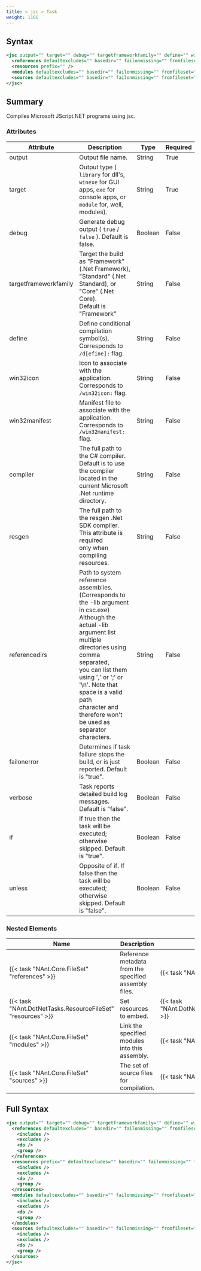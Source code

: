 ```yaml
---
title: < jsc > Task
weight: 1166
---
```

## Syntax
```xml
<jsc output="" target="" debug="" targetframeworkfamily="" define="" win32icon="" win32manifest="" compiler="" resgen="" referencedirs="">
  <references defaultexcludes="" basedir="" failonmissing="" fromfileset="" sort="" />
  <resources prefix="" />
  <modules defaultexcludes="" basedir="" failonmissing="" fromfileset="" sort="" />
  <sources defaultexcludes="" basedir="" failonmissing="" fromfileset="" sort="" />
</jsc>
```
## Summary ##
Compiles Microsoft JScript.NET programs using jsc.


### Attributes
| Attribute | Description | Type | Required |
| --------- | ----------- | ---- | -------- |
| output | Output file name. | String | True |
| target | Output type ( `library`  for dll&#39;s,  `winexe`  for GUI apps,  `exe`  for console apps, or  `module`  for, well, modules). | String | True |
| debug | Generate debug output ( `true` / `false` ). Default is false. | Boolean | False |
| targetframeworkfamily | Target the build as &quot;Framework&quot; (.Net Framework), &quot;Standard&quot; (.Net Standard), or &quot;Core&quot; (.Net Core).<br>Default is &quot;Framework&quot; | String | False |
| define | Define conditional compilation symbol(s). Corresponds to  `/d[efine]:`  flag. | String | False |
| win32icon | Icon to associate with the application. Corresponds to  `/win32icon:`  flag. | String | False |
| win32manifest | Manifest file to associate with the application. Corresponds to  `/win32manifest:`  flag. | String | False |
| compiler | The full path to the C# compiler.<br>Default is to use the compiler located in the current Microsoft .Net runtime directory. | String | False |
| resgen | The full path to the resgen .Net SDK compiler. This attribute is required<br>only when compiling resources. | String | False |
| referencedirs | Path to system reference assemblies.  (Corresponds to the -lib argument in csc.exe)<br>Although the actual -lib argument list multiple directories using comma separated,<br>you can list them using &#39;,&#39; or &#39;;&#39; or &#39;\n&#39;.  Note that space is a valid path<br>character and therefore won&#39;t be used as separator characters. | String | False |
| failonerror | Determines if task failure stops the build, or is just reported. Default is &quot;true&quot;. | Boolean | False |
| verbose | Task reports detailed build log messages.  Default is &quot;false&quot;. | Boolean | False |
| if | If true then the task will be executed; otherwise skipped. Default is &quot;true&quot;. | Boolean | False |
| unless | Opposite of if.  If false then the task will be executed; otherwise skipped. Default is &quot;false&quot;. | Boolean | False |

### Nested Elements
| Name | Description | Type | Required |
| ---- | ----------- | ---- | -------- |
| {{< task "NAnt.Core.FileSet" "references" >}}| Reference metadata from the specified assembly files. | {{< task "NAnt.Core.FileSet" >}} | False |
| {{< task "NAnt.DotNetTasks.ResourceFileSet" "resources" >}}| Set resources to embed. | {{< task "NAnt.DotNetTasks.ResourceFileSet" >}} | False |
| {{< task "NAnt.Core.FileSet" "modules" >}}| Link the specified modules into this assembly. | {{< task "NAnt.Core.FileSet" >}} | False |
| {{< task "NAnt.Core.FileSet" "sources" >}}| The set of source files for compilation. | {{< task "NAnt.Core.FileSet" >}} | False |

## Full Syntax
```xml
<jsc output="" target="" debug="" targetframeworkfamily="" define="" win32icon="" win32manifest="" compiler="" resgen="" referencedirs="" failonerror="" verbose="" if="" unless="">
  <references defaultexcludes="" basedir="" failonmissing="" fromfileset="" sort="" if="" unless="">
    <includes />
    <excludes />
    <do />
    <group />
  </references>
  <resources prefix="" defaultexcludes="" basedir="" failonmissing="" fromfileset="" sort="" if="" unless="">
    <includes />
    <excludes />
    <do />
    <group />
  </resources>
  <modules defaultexcludes="" basedir="" failonmissing="" fromfileset="" sort="" if="" unless="">
    <includes />
    <excludes />
    <do />
    <group />
  </modules>
  <sources defaultexcludes="" basedir="" failonmissing="" fromfileset="" sort="" if="" unless="">
    <includes />
    <excludes />
    <do />
    <group />
  </sources>
</jsc>
```
